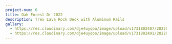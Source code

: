 ```yaml
---
project-num: 6
title: Oak Forest Dr 2022
description: Trex Lava Rock Deck with Aluminum Rails
gallery:
  - https://res.cloudinary.com/dje4uyqoo/image/upload/v1731802407/20220828_172328_mp4yyq.jpg
  - https://res.cloudinary.com/dje4uyqoo/image/upload/v1731802401/20220901_101650_i7r0is.jpg
---
```

